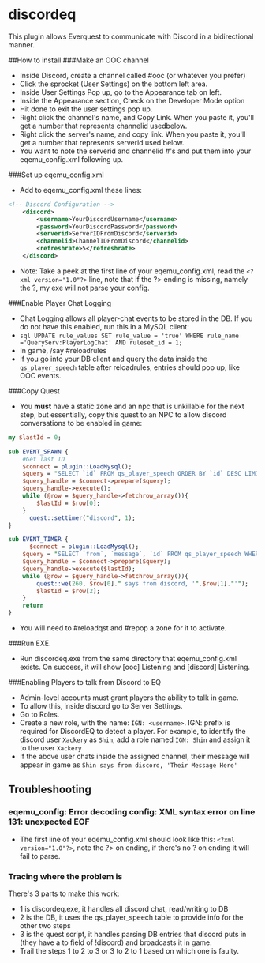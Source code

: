 # discordeq
This plugin allows Everquest to communicate with Discord in a bidirectional manner.

##How to install
###Make an OOC channel
* Inside Discord, create a channel called #ooc (or whatever you prefer)
* Click the sprocket (User Settings) on the bottom left area.
* Inside User Settings Pop up, go to the Appearance tab on left.
* Inside the Appearance section, Check on the Developer Mode option
* Hit done to exit the user settings pop up.
* Right click the channel's name, and Copy Link. When you paste it, you'll get a number that represents channelid usedbelow.
* Right click the server's name, and copy link. When you paste it, you'll get a number that represents serverid used below.
* You want to note the serverid and channelid #'s and put them into your eqemu_config.xml following up.

###Set up eqemu_config.xml
* Add to eqemu_config.xml these lines:
```xml
<!-- Discord Configuration -->
	<discord>
		<username>YourDiscordUsername</username>
		<password>YourDiscordPassword</password>
		<serverid>ServerIDFromDiscord</serverid>
		<channelid>ChannelIDFromDiscord</channelid>
		<refreshrate>5</refreshrate>
	</discord>
```
* Note: Take a peek at the first line of your eqemu_config.xml, read the `<?xml version="1.0"?>` line, note that if the ?> ending is missing, namely the ?, my exe will not parse your config.

###Enable Player Chat Logging
* Chat Logging allows all player-chat events to be stored in the DB. If you do not have this enabled, run this in a MySQL client:
* ```sql UPDATE rule_values SET rule_value = 'true' WHERE rule_name ='QueryServ:PlayerLogChat' AND ruleset_id = 1; ```
* In game, /say #reloadrules
* If you go into your DB client and query the data inside the `qs_player_speech` table after reloadrules, entries should pop up, like OOC events.


###Copy Quest
* You **must** have a static zone and an npc that is unkillable for the next step, but essentially, copy this quest to an NPC to allow discord conversations to be enabled in game:
```perl 
my $lastId = 0;

sub EVENT_SPAWN {
    #Get last ID
    $connect = plugin::LoadMysql();
    $query = "SELECT `id` FROM qs_player_speech ORDER BY `id` DESC LIMIT 1";
    $query_handle = $connect->prepare($query);
    $query_handle->execute();
    while (@row = $query_handle->fetchrow_array()){
        $lastId = $row[0];
    }
      quest::settimer("discord", 1);
}

sub EVENT_TIMER {
      $connect = plugin::LoadMysql();
    $query = "SELECT `from`, `message`, `id` FROM qs_player_speech WHERE `id` > ? AND `type` = 5 AND `to` = '!discord' LIMIT 1";
    $query_handle = $connect->prepare($query);
    $query_handle->execute($lastId);
    while (@row = $query_handle->fetchrow_array()){
        quest::we(260, $row[0]." says from discord, '".$row[1]."'");
        $lastId = $row[2];
    }
    return
}
```
* You will need to #reloadqst and #repop a zone for it to activate.

###Run EXE.
* Run discordeq.exe from the same directory that eqemu_config.xml exists. On success, it will show [ooc] Listening and [discord] Listening.
 

###Enabling Players to talk from Discord to EQ
* Admin-level accounts must grant players the ability to talk in game. 
* To allow this, inside discord go to Server Settings.
* Go to Roles.
* Create a new role, with the name: `IGN: <username>`. IGN: prefix is required for DiscordEQ to detect a player. For example, to identify the discord user `Xackery` as `Shin`, add a role named `IGN: Shin` and assign it to the user `Xackery`
* If the above user chats inside the assigned channel, their message will appear in game as `Shin says from discord, 'Their Message Here'`

## Troubleshooting

### eqemu_config: Error decoding config: XML syntax error on line 131: unexpected EOF
* The first line of your eqemu_config.xml should look like this: `<?xml version="1.0"?>`, note the ?> on ending, if there's no ? on ending it will fail to parse.
 
### Tracing where the problem is
There's 3 parts to make this work:
* 1 is discordeq.exe, it handles all discord chat, read/writing to DB
* 2 is the DB, it uses the qs_player_speech table to provide info for the other two steps
* 3 is the quest script, it handles parsing DB entries that discord puts in (they have a to field of !discord) and broadcasts it in game.
* Trail the steps 1 to 2 to 3 or 3 to 2 to 1 based on which one is faulty.


